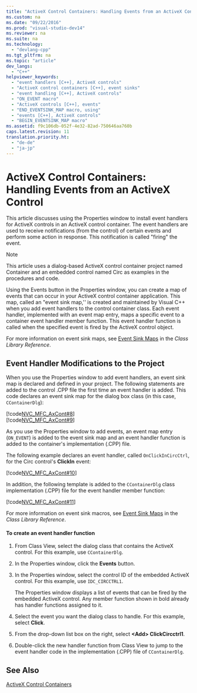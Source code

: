 ```yaml
---
title: "ActiveX Control Containers: Handling Events from an ActiveX Control"
ms.custom: na
ms.date: "09/22/2016"
ms.prod: "visual-studio-dev14"
ms.reviewer: na
ms.suite: na
ms.technology: 
  - "devlang-cpp"
ms.tgt_pltfrm: na
ms.topic: "article"
dev_langs: 
  - "C++"
helpviewer_keywords: 
  - "event handlers [C++], ActiveX controls"
  - "ActiveX control containers [C++], event sinks"
  - "event handling [C++], ActiveX controls"
  - "ON_EVENT macro"
  - "ActiveX controls [C++], events"
  - "END_EVENTSINK_MAP macro, using"
  - "events [C++], ActiveX controls"
  - "BEGIN_EVENTSINK_MAP macro"
ms.assetid: f9c106db-052f-4e32-82ad-750646aa760b
caps.latest.revision: 11
translation.priority.ht: 
  - "de-de"
  - "ja-jp"
---
```

# ActiveX Control Containers: Handling Events from an ActiveX Control
This article discusses using the Properties window to install event handlers for ActiveX controls in an ActiveX control container. The event handlers are used to receive notifications (from the control) of certain events and perform some action in response. This notification is called "firing" the event.  
  
> [!NOTE]
>  This article uses a dialog-based ActiveX control container project named Container and an embedded control named Circ as examples in the procedures and code.  
  
 Using the Events button in the Properties window, you can create a map of events that can occur in your ActiveX control container application. This map, called an "event sink map,'' is created and maintained by Visual C++ when you add event handlers to the control container class. Each event handler, implemented with an event map entry, maps a specific event to a container event handler member function. This event handler function is called when the specified event is fired by the ActiveX control object.  
  
 For more information on event sink maps, see [Event Sink Maps](../VS_csharp/event-sink-maps.md) in the *Class Library Reference*.  
  
##  <a name="_core_event_handler_modifications_to_the_project"></a> Event Handler Modifications to the Project  
 When you use the Properties window to add event handlers, an event sink map is declared and defined in your project. The following statements are added to the control .CPP file the first time an event handler is added. This code declares an event sink map for the dialog box class (in this case, `CContainerDlg`):  
  
 [!code[NVC_MFC_AxCont#8](../VS_csharp/codesnippet/CPP/activex-control-containers--handling-events-from-an-activex-control_1.cpp)]  
[!code[NVC_MFC_AxCont#9](../VS_csharp/codesnippet/CPP/activex-control-containers--handling-events-from-an-activex-control_2.cpp)]  
  
 As you use the Properties window to add events, an event map entry (`ON_EVENT`) is added to the event sink map and an event handler function is added to the container's implementation (.CPP) file.  
  
 The following example declares an event handler, called `OnClickInCircCtrl`, for the Circ control's **ClickIn** event:  
  
 [!code[NVC_MFC_AxCont#10](../VS_csharp/codesnippet/CPP/activex-control-containers--handling-events-from-an-activex-control_3.cpp)]  
  
 In addition, the following template is added to the `CContainerDlg` class implementation (.CPP) file for the event handler member function:  
  
 [!code[NVC_MFC_AxCont#11](../VS_csharp/codesnippet/CPP/activex-control-containers--handling-events-from-an-activex-control_4.cpp)]  
  
 For more information on event sink macros, see [Event Sink Maps](../VS_csharp/event-sink-maps.md) in the *Class Library Reference*.  
  
#### To create an event handler function  
  
1.  From Class View, select the dialog class that contains the ActiveX control. For this example, use `CContainerDlg`.  
  
2.  In the Properties window, click the **Events** button.  
  
3.  In the Properties window, select the control ID of the embedded ActiveX control. For this example, use `IDC_CIRCCTRL1`.  
  
     The Properties window displays a list of events that can be fired by the embedded ActiveX control. Any member function shown in bold already has handler functions assigned to it.  
  
4.  Select the event you want the dialog class to handle. For this example, select **Click**.  
  
5.  From the drop-down list box on the right, select **<Add\> ClickCircctrl1**.  
  
6.  Double-click the new handler function from Class View to jump to the event handler code in the implementation (.CPP) file of `CContainerDlg`.  
  
## See Also  
 [ActiveX Control Containers](../VS_csharp/activex-control-containers.md)